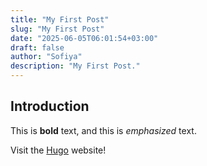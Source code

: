 ```yaml
---
title: "My First Post"
slug: "My First Post"
date: "2025-06-05T06:01:54+03:00"
draft: false
author: "Sofiya"
description: "My First Post."
---
```


## Introduction

This is **bold** text, and this is *emphasized* text.

Visit the [Hugo](https://gohugo.io) website!

